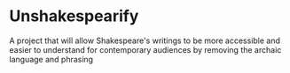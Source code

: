 # Unshakespearify

A project that will allow Shakespeare's writings to be more accessible and easier to understand for contemporary audiences by removing the archaic language and phrasing
